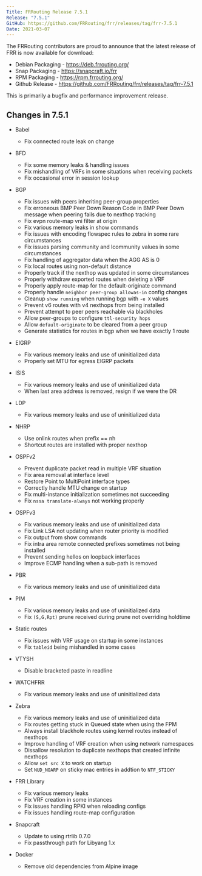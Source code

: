 ```yaml
---
Title: FRRouting Release 7.5.1
Release: "7.5.1"
GitHub: https://github.com/FRRouting/frr/releases/tag/frr-7.5.1
Date: 2021-03-07
---
```


The FRRouting contributors are proud to announce that the latest release of FRR is now available for download:

* Debian Packaging  - https://deb.frrouting.org/
* Snap Packaging    - https://snapcraft.io/frr
* RPM Packaging     - https://rpm.frrouting.org/
* Github Release    - https://github.com/FRRouting/frr/releases/tag/frr-7.5.1

This is primarily a bugfix and performance improvement release.

Changes in 7.5.1
----------------

* Babel
  - Fix connected route leak on change

* BFD
  - Fix some memory leaks & handling issues
  - Fix mishandling of VRFs in some situations when receiving packets
  - Fix occasional error in session lookup

* BGP
  - Fix issues with peers inheriting peer-group properties
  - Fix erroneous BMP Peer Down Reason Code in BMP Peer Down message when
    peering fails due to nexthop tracking
  - Fix evpn route-map vni filter at origin
  - Fix various memory leaks in show commands
  - Fix issues with encoding flowspec rules to zebra in some rare circumstances
  - Fix issues parsing community and lcommunity values in some circumstances
  - Fix handling of aggregator data when the AGG AS is 0
  - Fix local routes using non-default distance
  - Properly track if the nexthop was updated in some circumstances
  - Properly withdraw exported routes when deleting a VRF
  - Properly apply route-map for the default-originate command
  - Properly handle `neighbor peer-group allowas-in` config changes
  - Cleanup `show running` when running bgp with `-e X` values
  - Prevent v6 routes with v4 nexthops from being installed
  - Prevent attempt to peer peers reachable via blackholes
  - Allow peer-groups to configure `ttl-security hops`
  - Allow `default-originate` to be cleared from a peer group
  - Generate statistics for routes in bgp when we have exactly 1 route

* EIGRP
  - Fix various memory leaks and use of uninitialized data
  - Properly set MTU for egress EIGRP packets

* ISIS
  - Fix various memory leaks and use of uninitialized data
  - When last area address is removed, resign if we were the DR

* LDP
  - Fix various memory leaks and use of uninitialized data

* NHRP
  - Use onlink routes when prefix == nh
  - Shortcut routes are installed with proper nexthop

* OSPFv2
  - Prevent duplicate packet read in multiple VRF situation
  - Fix area removal at interface level
  - Restore Point to MultiPoint interface types
  - Correctly handle MTU change on startup
  - Fix multi-instance initialization sometimes not succeeding
  - Fix `nssa translate-always` not working properly

* OSPFv3
  - Fix various memory leaks and use of uninitialized data
  - Fix Link LSA not updating when router priority is modified
  - Fix output from show commands
  - Fix intra area remote connected prefixes sometimes not being installed
  - Prevent sending hellos on loopback interfaces
  - Improve ECMP handling when a sub-path is removed

* PBR
  - Fix various memory leaks and use of uninitialized data

* PIM
  - Fix various memory leaks and use of uninitialized data
  - Fix `(S,G,Rpt)` prune received during prune not overriding holdtime

* Static routes
  - Fix issues with VRF usage on startup in some instances
  - Fix `tableid` being mishandled in some cases

* VTYSH
  - Disable bracketed paste in readline

* WATCHFRR
  - Fix various memory leaks and use of uninitialized data

* Zebra
  - Fix various memory leaks and use of uninitialized data
  - Fix routes getting stuck in Queued state when using the FPM
  - Always install blackhole routes using kernel routes instead of nexthops
  - Improve handling of VRF creation when using network namespaces
  - Dissallow resolution to duplicate nexthops that created infinite nexthops
  - Allow `set src X` to work on startup
  - Set `NUD_NOARP` on sticky mac entries in addtion to `NTF_STICKY`

* FRR Library
  - Fix various memory leaks
  - Fix VRF creation in some instances
  - Fix issues handling RPKI when reloading configs
  - Fix issues handling route-map configuration

* Snapcraft
  - Update to using rtrlib 0.7.0
  - Fix passthrough path for Libyang 1.x

* Docker
  - Remove old dependencies from Alpine image
